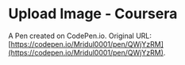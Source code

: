 # Upload Image - Coursera

A Pen created on CodePen.io. Original URL: [https://codepen.io/Mridul0001/pen/QWjYzRM](https://codepen.io/Mridul0001/pen/QWjYzRM).


